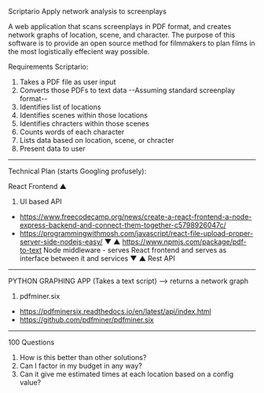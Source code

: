 Scriptario
Apply network analysis to screenplays

A web application that scans screenplays in PDF format,
and creates network graphs of location, scene, and character.
The purpose of this software is to provide an open source method
for filmmakers to plan films in the most logistically effecient way possible.

Requirements
Scriptario:
1. Takes a PDF file as user input
2. Converts those PDFs to text data
--Assuming standard screenplay format--
3. Identifies list of locations
4. Identifies scenes within those locations
5. Identifies chracters within those scenes
6. Counts words of each character
7. Lists data based on location, scene, or chracter
8. Present data to user
----------------------------------------------------
Technical Plan (starts Googling profusely):

React Frontend
▲
1. UI based API
- https://www.freecodecamp.org/news/create-a-react-frontend-a-node-express-backend-and-connect-them-together-c5798926047c/
- https://programmingwithmosh.com/javascript/react-file-upload-proper-server-side-nodejs-easy/
▼
▲
https://www.npmjs.com/package/pdf-to-text
Node middleware - serves React frontend and serves as interface between it and services
▼
▲
Rest API
-----
PYTHON GRAPHING APP
(Takes a text script) --> returns a network graph
1. pdfminer.six
-  https://pdfminersix.readthedocs.io/en/latest/api/index.html
-  https://github.com/pdfminer/pdfminer.six
-----
100 Questions
1. How is this better than other solutions?
2. Can I factor in my budget in any way? 
3. Can it give me estimated times at each location based on a config value?
